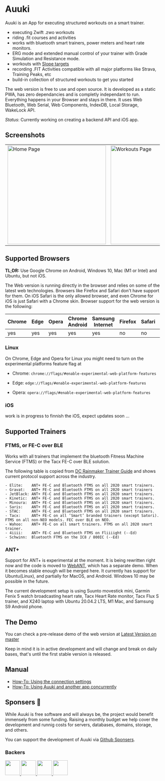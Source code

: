 # Auuki

Auuki is an App for executing structured workouts on a smart trainer.

- executing Zwift .zwo workouts
- riding .fit courses and activities
- works with bluetooth smart trainers, power meters and heart rate monitors.
- ERG mode and extended manual control of your trainer with Grade Simulation and Resistance mode.
- workouts with [Slope targets](https://github.com/dvmarinoff/Auuki/wiki/Slope-target-for-workout-intervals)
- recording .FIT Activities compatible with all major platforms like Strava, Training Peaks, etc
- build-in collection of structured workouts to get you started

The web version is free to use and open source. It is developed as a static PWA, has zero dependancies and is completly independant to run.
Everything happens in your Browser and stays in there. It uses Web Bluetooth, Web Serial, Web Components, IndexDB, Local Storage, WakeLock API.

_Status_: Currently working on creating a backend API and iOS app.

## Screenshots

<table>
  <tr>
     <td>
       <img alt="Home Page" width="320px" src="doc/images/home-page.jpg" />
     </td>
     <td>
       <img alt="Workouts Page" width="320px" src="doc/images/workouts-page.jpg" />
     </td>
     <td>
       <img alt="Settings-page" width="320px" src="doc/images/settings-page.jpg" />
     </td>
  </tr>
</table>

## Supported Browsers

**TL;DR:** Use Google Chrome on Android, Windows 10, Mac (M1 or Intel) and Ubuntu, but not iOS.

The Web version is running directly in the browser and relies on some of the latest web technologies. Browsers like Firefox and Safari don't have support for them. On iOS Safari is the only allowed browser, and even Chrome for iOS is just Safari with a Chrome skin. Browser support for the web version is the following:

| Chrome | Edge | Opera | Chrome Android | Samsung Internet | Firefox | Safari | Safari iOS | Chrome iOS |
|--------|------|-------|----------------|------------------|---------|--------|------------|------------|
| yes    | yes  | yes   | yes            | yes              | no      | no     | no         | no         |


### Linux
On Chrome, Edge and Opera for Linux you might need to turn on the experimental platforms feature flag at

- Chrome: `chrome://flags/#enable-experimental-web-platform-features`

- Edge: `edge://flags/#enable-experimental-web-platform-features`

- Opera: `opera://flags/#enable-experimental-web-platform-features`

### iOS
work is in progress to finnish the iOS, expect updates soon ...



## Supported Trainers

### FTMS, or FE-C over BLE

Works with all trainers that implement the bluetooth Fitness Machine Service (FTMS) or the Tacx FE-C over BLE solution.

The following table is copied from [DC Rainmaker Trainer Guide](https://www.dcrainmaker.com/2020/11/smart-cycle-trainer-recommendations-guide-winter.html/#technical-considerations) and shows current protocol support across the industry.

```
- Elite:    ANT+ FE-C and Bluetooth FTMS on all 2020 smart trainers.
- Gravat:   ANT+ FE-C and Bluetooth FTMS on all 2020 smart trainers
- JetBlack: ANT+ FE-C and Bluetooth FTMS on all 2020 smart trainers.
- Kinetic:  ANT+ FE-C and Bluetooth FTMS on all 2020 smart trainers.
- Minoura:  ANT+ FE-C and Bluetooth FTMS on all 2020 smart trainers.
- Saris:    ANT+ FE-C and Bluetooth FTMS on all 2020 smart trainers.
- STAC:     ANT+ FE-C and Bluetooth FTMS on all 2020 smart trainers.
- Tacx:     ANT+ FE-C on all ‘Smart’ branded trainers (except Satori). FTMS on all non-NEO models. FEC over BLE on NEO.
- Wahoo:    ANT+ FE-C on all smart trainers. FTMS on all 2020 smart trainer.
- 4iiii:    ANT+ FE-C and Bluetooth FTMS on Fliiiight (--Ed)
- Schwinn:  Bluetooth FTMS on the IC8 / 800IC (--Ed)
```

### ANT+

Support for ANT+ is experimental at the moment. It is being rewritten right now and the code is moved to [WebANT](https://github.com/dvmarinoff/WebANT), which has a separate demo. When it becomes stable enough will be merged here. It currently has support for Ubuntu(Linux), and partially for MacOS, and Android. Windows 10 may be possible in the future.


The current development setup is using Suunto movestick mini, Garmin Fenix 5 watch broadcasting heart rate,
Tacx Heart Rate monitor, Tacx Flux S trainer, and X240 laptop with Ubuntu 20.04.2 LTS, M1 Mac, and Samsung S9 Android phone.

## The Demo
You can check a pre-release demo of the web version at
[Latest Version on master](https://auuki.com)

Keep in mind it is in active development and will change and break on daily bases, that's until the first stable version is released.

## Manual

- [How-To: Using the connection settings](https://github.com/dvmarinoff/Auuki/discussions/91)
- [How-To: Using Auuki and another app concurrently](https://github.com/dvmarinoff/Auuki/discussions/101)

<!-- sponsors -->
## Sponsers 💖

While Auuki is free software and will always be, the project would benefit immensely from some funding. Raising a monthly budget we help cover the development and runnig costs for servers, databases, domains, storage, and others.

You can support the development of Auuki via [Github Sponsers](https://github.com/sponsors/dvmarinoff).

### Backers
<div>
    <a href="https://github.com/KlausMu" target="_blank">
        <img style="display: inline-block;" src="https://avatars.githubusercontent.com/u/14290221?v=4" width="48" height="48" />
    </a>
    <a href="https://github.com/TClin76" target="_blank">
        <img style="display: inline-block;" src="https://avatars.githubusercontent.com/u/96434118?v=4" width="48" height="48" />
    </a>
    <a href="https://github.com/fvolcic" target="_blank">
        <img style="display: inline-block;" src="https://avatars.githubusercontent.com/u/59806465?s=64&v=4" width="48" height="48" />
    </a>
    <a href="https://github.com/napfbike" target="_blank">
        <img style="display: inline-block;" src=https://avatars.githubusercontent.com/u/192727271?v=4"" width="48" height="48" />
    </a>
</div>
<!-- sponsors -->
